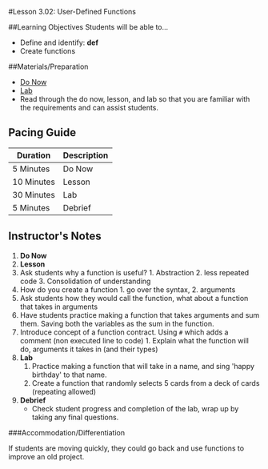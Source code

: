 #Lesson 3.02: User-Defined Functions

##Learning Objectives
Students will be able to... 
* Define and identify: **def**
* Create functions

##Materials/Preparation
* [Do Now]
* [Lab]
* Read through the do now, lesson, and lab so that you are familiar with the requirements and can assist students.

## Pacing Guide
| **Duration**   | **Description** |
| ---------- | ----------- |
| 5 Minutes  | Do Now      |
| 10 Minutes | Lesson      |
| 30 Minutes | Lab         |
| 5 Minutes | Debrief  |

## Instructor's Notes
1. **Do Now**
2. **Lesson**
  1. Ask students why a function is useful?
  	1. Abstraction
  	2. less repeated code
  	3. Consolidation of understanding
  2. How do you create a function
  	1. go over the syntax,
  	2. arguments
  3. Ask students how they would call the function, what about a function that takes in arguments
  4. Have students practice making a function that takes arguments and sum them. Saving both the variables as the sum in the function. 
  5. Introduce concept of a function contract. Using `#` which adds a comment (non executed line to code)
  	1. Explain what the function will do, arguments it takes in (and their types)
3. **Lab**
    1. Practice making a function that will take in a name, and sing 'happy birthday' to that name. 
    2. Create a function that randomly selects 5 cards from a deck of cards (repeating allowed)
4. **Debrief**
    * Check student progress and completion of the lab, wrap up by taking any final questions. 

###Accommodation/Differentiation

If students are moving quickly, they could go back and use functions to improve an old project.
  

[Do Now]:do_now_302.md
[Lab]:lab_302.md